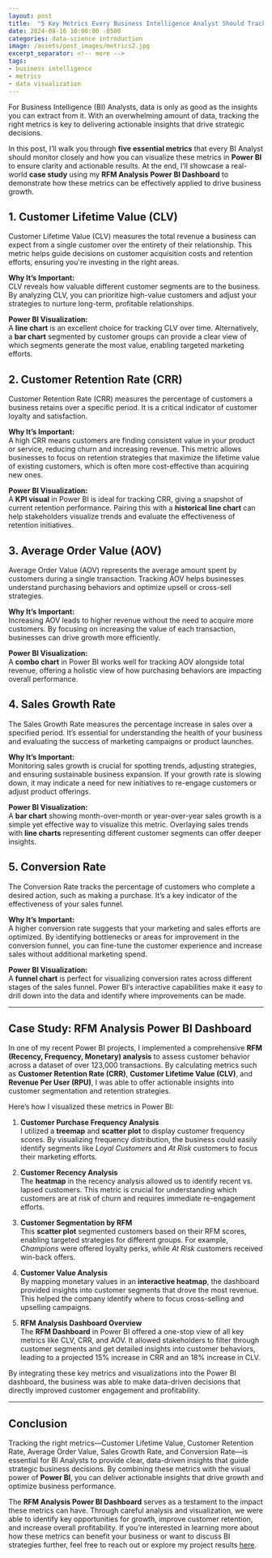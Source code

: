 ```yaml
---
layout: post
title:  "5 Key Metrics Every Business Intelligence Analyst Should Track and How to Visualize Them in Power BI"
date: 2024-08-16 10:00:00 -0500
categories: data-science introduction
image: /assets/post_images/metrics2.jpg
excerpt_separator: <!-- more -->
tags:
- business intelligence
- metrics
- data visualization
--- 
```



For Business Intelligence (BI) Analysts, data is only as good as the insights you can extract from it. With an overwhelming amount of data, tracking the right metrics is key to delivering actionable insights that drive strategic decisions. <!-- more -->

In this post, I’ll walk you through **five essential metrics** that every BI Analyst should monitor closely and how you can visualize these metrics in **Power BI** to ensure clarity and actionable results. At the end, I’ll showcase a real-world **case study** using my **RFM Analysis Power BI Dashboard** to demonstrate how these metrics can be effectively applied to drive business growth.


## 1. Customer Lifetime Value (CLV)

Customer Lifetime Value (CLV) measures the total revenue a business can expect from a single customer over the entirety of their relationship. This metric helps guide decisions on customer acquisition costs and retention efforts, ensuring you're investing in the right areas.

**Why It’s Important:**  
CLV reveals how valuable different customer segments are to the business. By analyzing CLV, you can prioritize high-value customers and adjust your strategies to nurture long-term, profitable relationships.

**Power BI Visualization:**  
A **line chart** is an excellent choice for tracking CLV over time. Alternatively, a **bar chart** segmented by customer groups can provide a clear view of which segments generate the most value, enabling targeted marketing efforts.

## 2. Customer Retention Rate (CRR)

Customer Retention Rate (CRR) measures the percentage of customers a business retains over a specific period. It is a critical indicator of customer loyalty and satisfaction.

**Why It’s Important:**  
A high CRR means customers are finding consistent value in your product or service, reducing churn and increasing revenue. This metric allows businesses to focus on retention strategies that maximize the lifetime value of existing customers, which is often more cost-effective than acquiring new ones.

**Power BI Visualization:**  
A **KPI visual** in Power BI is ideal for tracking CRR, giving a snapshot of current retention performance. Pairing this with a **historical line chart** can help stakeholders visualize trends and evaluate the effectiveness of retention initiatives.

## 3. Average Order Value (AOV)

Average Order Value (AOV) represents the average amount spent by customers during a single transaction. Tracking AOV helps businesses understand purchasing behaviors and optimize upsell or cross-sell strategies.

**Why It’s Important:**  
Increasing AOV leads to higher revenue without the need to acquire more customers. By focusing on increasing the value of each transaction, businesses can drive growth more efficiently.

**Power BI Visualization:**  
A **combo chart** in Power BI works well for tracking AOV alongside total revenue, offering a holistic view of how purchasing behaviors are impacting overall performance.

## 4. Sales Growth Rate

The Sales Growth Rate measures the percentage increase in sales over a specified period. It’s essential for understanding the health of your business and evaluating the success of marketing campaigns or product launches.

**Why It’s Important:**  
Monitoring sales growth is crucial for spotting trends, adjusting strategies, and ensuring sustainable business expansion. If your growth rate is slowing down, it may indicate a need for new initiatives to re-engage customers or adjust product offerings.

**Power BI Visualization:**  
A **bar chart** showing month-over-month or year-over-year sales growth is a simple yet effective way to visualize this metric. Overlaying sales trends with **line charts** representing different customer segments can offer deeper insights.

## 5. Conversion Rate

The Conversion Rate tracks the percentage of customers who complete a desired action, such as making a purchase. It’s a key indicator of the effectiveness of your sales funnel.

**Why It’s Important:**  
A higher conversion rate suggests that your marketing and sales efforts are optimized. By identifying bottlenecks or areas for improvement in the conversion funnel, you can fine-tune the customer experience and increase sales without additional marketing spend.

**Power BI Visualization:**  
A **funnel chart** is perfect for visualizing conversion rates across different stages of the sales funnel. Power BI’s interactive capabilities make it easy to drill down into the data and identify where improvements can be made.

---

## Case Study: RFM Analysis Power BI Dashboard

In one of my recent Power BI projects, I implemented a comprehensive **RFM (Recency, Frequency, Monetary) analysis** to assess customer behavior across a dataset of over 123,000 transactions. By calculating metrics such as **Customer Retention Rate (CRR)**, **Customer Lifetime Value (CLV)**, and **Revenue Per User (RPU)**, I was able to offer actionable insights into customer segmentation and retention strategies.

Here’s how I visualized these metrics in Power BI:

1. **Customer Purchase Frequency Analysis**  
   I utilized a **treemap** and **scatter plot** to display customer frequency scores. By visualizing frequency distribution, the business could easily identify segments like *Loyal Customers* and *At Risk* customers to focus their marketing efforts.  

2. **Customer Recency Analysis**  
   The **heatmap** in the recency analysis allowed us to identify recent vs. lapsed customers. This metric is crucial for understanding which customers are at risk of churn and requires immediate re-engagement efforts.  

3. **Customer Segmentation by RFM**  
   This **scatter plot** segmented customers based on their RFM scores, enabling targeted strategies for different groups. For example, *Champions* were offered loyalty perks, while *At Risk* customers received win-back offers.  

4. **Customer Value Analysis**  
   By mapping monetary values in an **interactive heatmap**, the dashboard provided insights into customer segments that drove the most revenue. This helped the company identify where to focus cross-selling and upselling campaigns.  

5. **RFM Analysis Dashboard Overview**  
   The **RFM Dashboard** in Power BI offered a one-stop view of all key metrics like CLV, CRR, and AOV. It allowed stakeholders to filter through customer segments and get detailed insights into customer behaviors, leading to a projected 15% increase in CRR and an 18% increase in CLV.  

By integrating these key metrics and visualizations into the Power BI dashboard, the business was able to make data-driven decisions that directly improved customer engagement and profitability. 


---

## Conclusion

Tracking the right metrics—Customer Lifetime Value, Customer Retention Rate, Average Order Value, Sales Growth Rate, and Conversion Rate—is essential for BI Analysts to provide clear, data-driven insights that guide strategic business decisions. By combining these metrics with the visual power of **Power BI**, you can deliver actionable insights that drive growth and optimize business performance.

The **RFM Analysis Power BI Dashboard** serves as a testament to the impact these metrics can have. Through careful analysis and visualization, we were able to identify key opportunities for growth, improve customer retention, and increase overall profitability. If you’re interested in learning more about how these metrics can benefit your business or want to discuss BI strategies further, feel free to reach out or explore my project results [here](https://github.com/mattdelaune/Retail_RFM_Analysis).